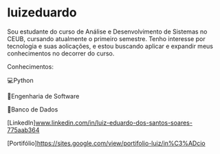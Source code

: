 # luizeduardo

Sou estudante do curso de Análise e Desenvolvimento de Sistemas no CEUB, cursando atualmente o primeiro semestre. Tenho interesse por tecnologia e suas aolicações, e estou buscando aplicar e expandir meus conhecimentos no decorrer do curso.

Conhecimentos:

:computer:Python

:calling:Engenharia de Software

:open_file_folder:Banco de Dados

[LinkedIn]www.linkedin.com/in/luiz-eduardo-dos-santos-soares-775aab364

[Portifólio]https://sites.google.com/view/portifolio-luiz/in%C3%ADcio
